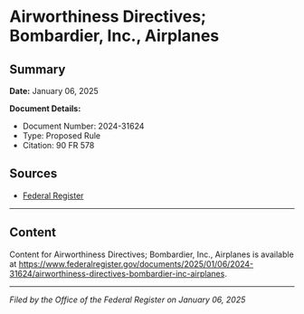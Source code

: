 # Airworthiness Directives; Bombardier, Inc., Airplanes

## Summary

**Date:** January 06, 2025

**Document Details:**
- Document Number: 2024-31624
- Type: Proposed Rule
- Citation: 90 FR 578

## Sources
- [Federal Register](https://www.federalregister.gov/documents/2025/01/06/2024-31624/airworthiness-directives-bombardier-inc-airplanes)

---

## Content

Content for Airworthiness Directives; Bombardier, Inc., Airplanes is available at https://www.federalregister.gov/documents/2025/01/06/2024-31624/airworthiness-directives-bombardier-inc-airplanes.

---

*Filed by the Office of the Federal Register on January 06, 2025*
